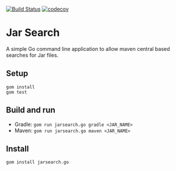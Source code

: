 [![Build Status](https://travis-ci.org/m-x-k/jarsearch.svg?branch=master)](https://travis-ci.org/m-x-k/jarsearch)
[![codecov](https://codecov.io/gh/m-x-k/jarsearch/branch/master/graph/badge.svg)](https://codecov.io/gh/m-x-k/jarsearch)

# Jar Search

A simple Go command line application to allow maven central based searches for Jar files.

## Setup

```
gom install
gom test
```

## Build and run

* Gradle: `gom run jarsearch.go gradle <JAR_NAME>`
* Maven: `gom run jarsearch.go maven <JAR_NAME>`

## Install

`gom install jarsearch.go`
